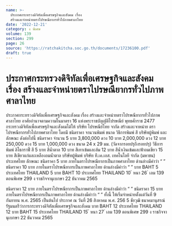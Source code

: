 ```yaml
---
name: >-
  ประกาศกระทรวงดิจิทัลเพื่อเศรษฐกิจและสังคม เรื่อง
  สร้างและจำหน่ายตราไปรษณียากรทั่วไปภาพศาลาไทย
date: '2022-12-21'
category: ง พิเศษ
volume: 139
section: 299
page: 26
source: 'https://ratchakitcha.soc.go.th/documents/17236100.pdf'
draft: true
---
```


# ประกาศกระทรวงดิจิทัลเพื่อเศรษฐกิจและสังคม เรื่อง สร้างและจำหน่ายตราไปรษณียากรทั่วไปภาพศาลาไทย

ประกาศกระทรวงดิจิทัลเพื่อเศรษฐกิจและสังคม เรื่อง สร้างและจำหน่ายตราไปรษณียากรทั่วไปภาพศาลาไทย อาศัยอำนาจตามความในมาตรา 16 แห่งพระราชบัญญัติไปรษณีย์ พุทธศักราช 2477 กระทรวงดิจิทัลเพื่อเศรษฐกิจและสังคมได้ให้ บริษัท ไปรษณีย์ไทย จากัด สร้างและจาหน่าย ตราไปรษณียากรทั่วไปภาพศาลาไทย โดยมี ชนิดราคา จานวนพิมพ์ ขนาด วิธีการพิมพ์ สี บริษัทผู้พิมพ์ และลักษณะ ดังต่อไปนี้ ชนิดราคา จำนวน 5 บาท 3,800,000 ดวง 10 บาท 2,000,000 ดวง 12 บาท 250,000 ดวง 15 บาท 1,000,000 ดวง ขนาด 24 x 29 มม. (วัดจากรอยปรุถึงรอยปรุ) วิธีการพิมพ์ ลิโธกราฟี่ สี 5 บาท สีน้ำตาล 10 บาท สีเทาเข้มและส้ม 12 บาท สีน้ำเงินเข้มและฟ้าอมเขียว 15 บาท สีเขียวแก่และเหลืองอมน้ำตาล บริษัทผู้พิมพ์ บริษัท ที.เค.เอส. เทคโนโลยี จำกัด (มหาชน) ประเทศไทย ลักษณะ ชนิดราคา 5 บาท ภายในตราไปรษณียากรเป็นภาพศาลาไทย ด้านล่างมีคำว่า “ ” ชนิดราคา 10 บาท ภายในตราไปรษณียากรเป็นภาพศาลาไทย ด้านล่างมีคำว่า “ ” บาท BAHT 5 ประเทศไทย THAILAND 5 บาท BAHT 10 ประเทศไทย THAILAND 10 ้ หนา 26 ่ เลม 139 ตอนพิเศษ 299 ง ราชกิจจานุเบกษา 22 ธันวาคม 2565

ชนิดราคา 12 บาท ภายในตราไปรษณียากรเป็นภาพศาลาไทย ด้านล่างมีคำว่า “ ” ชนิดราคา 15 บาท ภายในตราไปรษณียากรเป็นภาพศาลาไทย ด้านล่างมีคำว่า “ ” ทั้งนี้ ให้เริ่มจำหน่ายตั้งแต่วันที่ 9 กันยายน พ.ศ. 2565 เป็นต้นไป ประกาศ ณ วันที่ 26 สิงหาคม พ.ศ. 256 5 ชัยวุฒิ ธนาคมานุสรณ์ รัฐมนตรีว่าการกระทรวงดิจิทัลเพื่อเศรษฐกิจและสังคม บาท BAHT 12 ประเทศไทย THAILAND 12 บาท BAHT 15 ประเทศไทย THAILAND 15 ้ หนา 27 ่ เลม 139 ตอนพิเศษ 299 ง ราชกิจจานุเบกษา 22 ธันวาคม 2565

